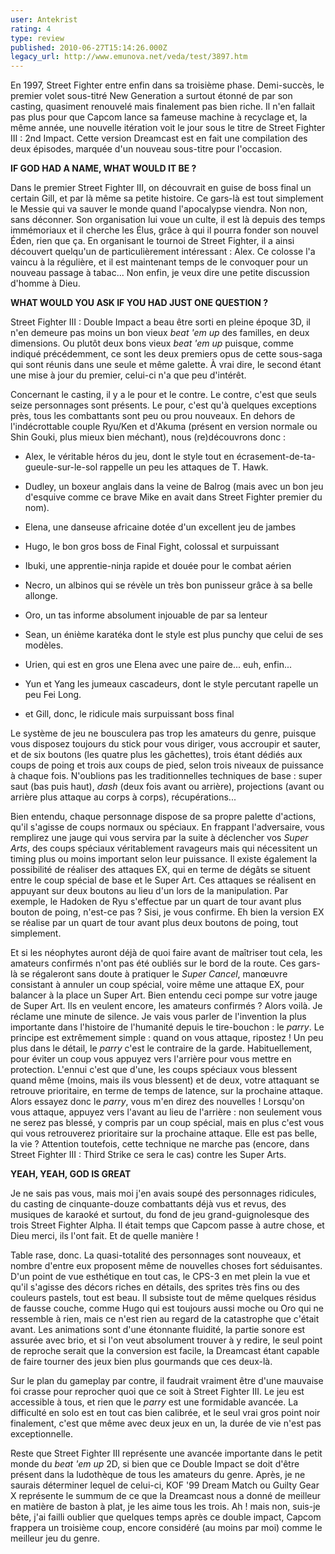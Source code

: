 ```yaml
---
user: Antekrist
rating: 4
type: review
published: 2010-06-27T15:14:26.000Z
legacy_url: http://www.emunova.net/veda/test/3897.htm
---
```

En 1997, Street Fighter entre enfin dans sa troisième phase. Demi-succès, le premier volet sous-titré New Generation a surtout étonné de par son casting, quasiment renouvelé mais finalement pas bien riche. Il n'en fallait pas plus pour que Capcom lance sa fameuse machine à recyclage et, la même année, une nouvelle itération voit le jour sous le titre de Street Fighter III : 2nd Impact. Cette version Dreamcast est en fait une compilation des deux épisodes, marquée d'un nouveau sous-titre pour l'occasion.  

  

**IF GOD HAD A NAME, WHAT WOULD IT BE ?**  

Dans le premier Street Fighter III, on découvrait en guise de boss final un certain Gill, et par là même sa petite histoire. Ce gars-là est tout simplement le Messie qui va sauver le monde quand l'apocalypse viendra. Non non, sans déconner. Son organisation lui voue un culte, il est là depuis des temps immémoriaux et il cherche les Élus, grâce à qui il pourra fonder son nouvel Éden, rien que ça. En organisant le tournoi de Street Fighter, il a ainsi découvert quelqu'un de particulièrement intéressant : Alex. Ce colosse l'a vaincu à la régulière, et il est maintenant temps de le convoquer pour un nouveau passage à tabac... Non enfin, je veux dire une petite discussion d'homme à Dieu.  

  

**WHAT WOULD YOU ASK IF YOU HAD JUST ONE QUESTION ?**  

Street Fighter III : Double Impact a beau être sorti en pleine époque 3D, il n'en demeure pas moins un bon vieux _beat 'em up_ des familles, en deux dimensions. Ou plutôt deux bons vieux _beat 'em up_ puisque, comme indiqué précédemment, ce sont les deux premiers opus de cette sous-saga qui sont réunis dans une seule et même galette. À vrai dire, le second étant une mise à jour du premier, celui-ci n'a que peu d'intérêt.  

Concernant le casting, il y a le pour et le contre. Le contre, c'est que seuls seize personnages sont présents. Le pour, c'est qu'à quelques exceptions près, tous les combattants sont peu ou prou nouveaux. En dehors de l'indécrottable couple Ryu/Ken et d'Akuma (présent en version normale ou Shin Gouki, plus mieux bien méchant), nous (re)découvrons donc :   

- Alex, le véritable héros du jeu, dont le style tout en écrasement-de-ta-gueule-sur-le-sol rappelle un peu les attaques de T. Hawk.  

- Dudley, un boxeur anglais dans la veine de Balrog (mais avec un bon jeu d'esquive comme ce brave Mike en avait dans Street Fighter premier du nom).  

- Elena, une danseuse africaine dotée d'un excellent jeu de jambes  

- Hugo, le bon gros boss de Final Fight, colossal et surpuissant  

- Ibuki, une apprentie-ninja rapide et douée pour le combat aérien  

- Necro, un albinos qui se révèle un très bon punisseur grâce à sa belle allonge.  

- Oro, un tas informe absolument injouable de par sa lenteur  

- Sean, un énième karatéka dont le style est plus punchy que celui de ses modèles.  

- Urien, qui est en gros une Elena avec une paire de... euh, enfin...  

- Yun et Yang les jumeaux cascadeurs, dont le style percutant rapelle un peu Fei Long.  

- et Gill, donc, le ridicule mais surpuissant boss final  

Le système de jeu ne bousculera pas trop les amateurs du genre, puisque vous disposez toujours du stick pour vous diriger, vous accroupir et sauter, et de six boutons (les quatre plus les gâchettes), trois étant dédiés aux coups de poing et trois aux coups de pied, selon trois niveaux de puissance à chaque fois. N'oublions pas les traditionnelles techniques de base : super saut (bas puis haut), _dash_ (deux fois avant ou arrière), projections (avant ou arrière plus attaque au corps à corps), récupérations...  

Bien entendu, chaque personnage dispose de sa propre palette d'actions, qu'il s'agisse de coups normaux ou spéciaux. En frappant l'adversaire, vous remplirez une jauge qui vous servira par la suite à déclencher vos _Super Arts_, des coups spéciaux véritablement ravageurs mais qui nécessitent un timing plus ou moins important selon leur puissance. Il existe également la possibilité de réaliser des attaques EX, qui en terme de dégâts se situent entre le coup spécial de base et le Super Art. Ces attaques se réalisent en appuyant sur deux boutons au lieu d'un lors de la manipulation. Par exemple, le Hadoken de Ryu s'effectue par un quart de tour avant plus bouton de poing, n'est-ce pas ? Sisi, je vous confirme. Eh bien la version EX se réalise par un quart de tour avant plus deux boutons de poing, tout simplement.  

Et si les néophytes auront déjà de quoi faire avant de maîtriser tout cela, les amateurs confirmés n'ont pas été oubliés sur le bord de la route. Ces gars-là se régaleront sans doute à pratiquer le _Super Cancel_, manœuvre consistant à annuler un coup spécial, voire même une attaque EX, pour balancer à la place un Super Art. Bien entendu ceci pompe sur votre jauge de Super Art. Ils en veulent encore, les amateurs confirmés ? Alors voilà. Je réclame une minute de silence. Je vais vous parler de l'invention la plus importante dans l'histoire de l'humanité depuis le tire-bouchon : le _parry_. Le principe est extrêmement simple : quand on vous attaque, ripostez ! Un peu plus dans le détail, le _parry_ c'est le contraire de la garde. Habituellement, pour éviter un coup vous appuyez vers l'arrière pour vous mettre en protection. L'ennui c'est que d'une, les coups spéciaux vous blessent quand même (moins, mais ils vous blessent) et de deux, votre attaquant se retrouve prioritaire, en terme de temps de latence, sur la prochaine attaque. Alors essayez donc le _parry_, vous m'en direz des nouvelles ! Lorsqu'on vous attaque, appuyez vers l'avant au lieu de l'arrière : non seulement vous ne serez pas blessé, y compris par un coup spécial, mais en plus c'est vous qui vous retrouverez prioritaire sur la prochaine attaque. Elle est pas belle, la vie ? Attention toutefois, cette technique ne marche pas (encore, dans Street Fighter III : Third Strike ce sera le cas) contre les Super Arts.  

  

**YEAH, YEAH, GOD IS GREAT**  

Je ne sais pas vous, mais moi j'en avais soupé des personnages ridicules, du casting de cinquante-douze combattants déjà vus et revus, des musiques de karaoké et surtout, du fond de jeu grand-guignolesque des trois Street Fighter Alpha. Il était temps que Capcom passe à autre chose, et Dieu merci, ils l'ont fait. Et de quelle manière !  

Table rase, donc. La quasi-totalité des personnages sont nouveaux, et nombre d'entre eux proposent même de nouvelles choses fort séduisantes. D'un point de vue esthétique en tout cas, le CPS-3 en met plein la vue et qu'il s'agisse des décors riches en détails, des sprites très fins ou des couleurs pastels, tout est beau. Il subsiste tout de même quelques résidus de fausse couche, comme Hugo qui est toujours aussi moche ou Oro qui ne ressemble à rien, mais ce n'est rien au regard de la catastrophe que c'était avant. Les animations sont d'une étonnante fluidité, la partie sonore est assurée avec brio, et si l'on veut absolument trouver à y redire, le seul point de reproche serait que la conversion est facile, la Dreamcast étant capable de faire tourner des jeux bien plus gourmands que ces deux-là.  

Sur le plan du gameplay par contre, il faudrait vraiment être d'une mauvaise foi crasse pour reprocher quoi que ce soit à Street Fighter III. Le jeu est accessible à tous, et rien que le _parry_ est une formidable avancée. La difficulté en solo est en tout cas bien calibrée, et le seul vrai gros point noir finalement, c'est que même avec deux jeux en un, la durée de vie n'est pas exceptionnelle.  

Reste que Street Fighter III représente une avancée importante dans le petit monde du _beat 'em up_ 2D, si bien que ce Double Impact se doit d'être présent dans la ludothèque de tous les amateurs du genre. Après, je ne saurais déterminer lequel de celui-ci, KOF '99 Dream Match ou Guilty Gear X représente le summum de ce que la Dreamcast nous a donné de meilleur en matière de baston à plat, je les aime tous les trois. Ah ! mais non, suis-je bête, j'ai failli oublier que quelques temps après ce double impact, Capcom frappera un troisième coup, encore considéré (au moins par moi) comme le meilleur jeu du genre.